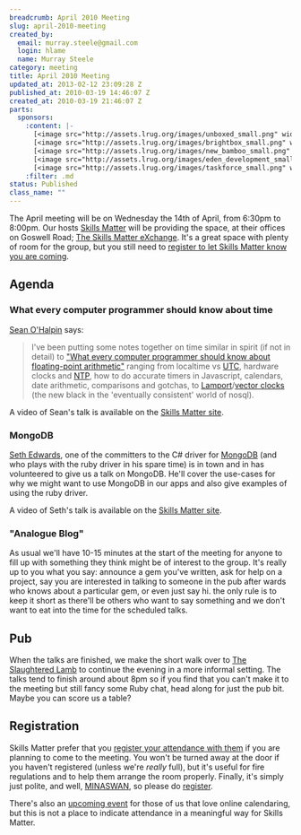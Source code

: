 ```yaml
--- 
breadcrumb: April 2010 Meeting
slug: april-2010-meeting
created_by: 
  email: murray.steele@gmail.com
  login: hlame
  name: Murray Steele
category: meeting
title: April 2010 Meeting
updated_at: 2013-02-12 23:09:28 Z
published_at: 2010-03-19 14:46:07 Z
created_at: 2010-03-19 21:46:07 Z
parts: 
  sponsors: 
    :content: |-
      [<image src="http://assets.lrug.org/images/unboxed_small.png" width="120" height="58" alt="Unboxed Consulting" title="Unboxed Consulting Logo"/>](http://www.unboxedconsulting.com/)
      [<image src="http://assets.lrug.org/images/brightbox_small.png" width="120" height="99" alt="Brightbox" title="Brightbox Logo"/>](http://www.brightbox.co.uk/)
      [<image src="http://assets.lrug.org/images/new_bamboo_small.png" width="120" height="24" alt="New Bamboo" title="New Bamboo Logo"/>](http://newbamboo.co.uk/)
      [<image src="http://assets.lrug.org/images/eden_development_small.png" width="120" height="45" alt="Eden Development" title="Eden Development Logo"/>](http://www.edendevelopment.co.uk/)
      [<image src="http://assets.lrug.org/images/taskforce_small.png" width="120" height="20" alt="Taskforce" title="Taskforce Logo"/>](http://www.taskforce.co.uk/about/)
    :filter: .md
status: Published
class_name: ""
---
```


The April meeting will be on Wednesday the 14th of April, from 6:30pm to 8:00pm.  Our hosts [Skills Matter](http://skillsmatter.com/) will be providing the space, at their offices on Goswell Road; [The Skills Matter eXchange](http://skillsmatter.com/location-details/design-architecture/484/96).  It's a great space with plenty of room for the group, but you still need to <a href="#apr10registration">register to let Skills Matter know you are coming</a>.

Agenda
------

### What every computer programmer should know about time

[Sean O'Halpin](http://twitter.com/seanohalpin) says:

> I've been putting some notes together on time similar in spirit (if
> not in detail) to ["What every computer programmer should know about
> floating-point arithmetic"](http://docs.sun.com/source/806-3568/ncg_goldberg.html) ranging from
> localtime vs [UTC](http://en.wikipedia.org/wiki/Coordinated_Universal_Time), hardware clocks and [NTP](http://en.wikipedia.org/wiki/Network_Time_Protocol), how to do accurate timers
> in Javascript, calendars, date arithmetic, comparisons and gotchas, to
> [Lamport](http://en.wikipedia.org/wiki/Lamport_timestamps)/[vector clocks](http://en.wikipedia.org/wiki/Vector_clock) (the new black in the 'eventually consistent'
> world of nosql).

A video of Sean's talk is available on the [Skills Matter site](http://skillsmatter.com/podcast/ajax-ria/sean-ohalpin-what-every-computer-programmer-should-know-about-time).

### MongoDB

[Seth Edwards](http://codesnotdead.blogspot.com/), one of the committers to the C# driver for [MongoDB](www.mongodb.org) (and who plays with the ruby driver in his spare time) is in town and in has volunteered to give us a talk on MongoDB.  He'll cover the use-cases for why we might want to use MongoDB in our apps and also give examples of using the ruby driver.

A video of Seth's talk is available on the [Skills Matter site](http://skillsmatter.com/podcast/ajax-ria/seth-edwards-mongodb).

### "Analogue Blog"

As usual we'll have 10-15 minutes at the start of the meeting for anyone to fill up with something they think might be of interest to the group.  It's really up to you what you say: announce a gem you've written, ask for help on a project, say you are interested in talking to someone in the pub after wards who knows about a particular gem, or even just say hi. the only rule is to keep it short as there'll be others who want to say something and we don't want to eat into the time for the scheduled talks.

Pub
---

When the talks are finished, we make the short walk over to [The Slaughtered Lamb](http://www.theslaughteredlambpub.com/) to continue the evening in a more informal setting.  The talks tend to finish around about 8pm so if you find that you can't make it to the meeting but still fancy some Ruby chat, head along for just the pub bit.  Maybe you can score us a table?

Registration <a name="apr10registration">&nbsp;</a>
---------------------------------------------------

Skills Matter prefer that you [register your attendance with them](http://skillsmatter.com/event/ajax-ria/talks-on-time-data-type-and-mongodb/zx-548) if you are planning to come to the meeting.  You won't be turned away at the door if you haven't registered (unless we're *really* full), but it's useful for fire regulations and to help them arrange the room properly.  Finally, it's simply just polite, and well, [MINASWAN](http://oreilly.com/ruby/excerpts/ruby-learning-rails/ruby-glossary.html#I_indexterm_d1e32036), so please do [register](http://skillsmatter.com/event/ajax-ria/talks-on-time-data-type-and-mongodb/zx-548).

There's also an [upcoming event](http://upcoming.yahoo.com/event/5628845/) for those of us that love online calendaring, but this is not a place to indicate attendance in a meaningful way for Skills Matter.
